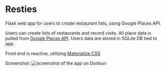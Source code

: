 # Resties
Flask web app for users to create restaurant lists, using Google Places API.

Users can create lists of restaurants and record visits. All place data is pulled from [Google Places API](https://developers.google.com/places/). Users data are stored in SQLite DB tied to app. 

Front end is reactive, utilizing [Materialize CSS](https://github.com/dogfalo/materialize/)

Screenshot:
![screenshot of the app on Donburi](/screenhots/fullscreen.png "Screenshot of the app in fullscreen")